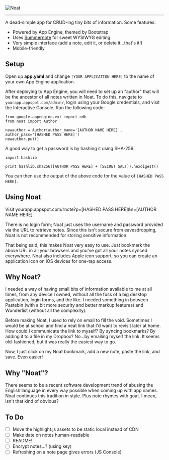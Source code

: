 ![Noat](https://raw.github.com/willyg302/Noat/master/media/noat-logo-922.png "Wally Says Hi!")

---

A dead-simple app for CRUD-ing tiny bits of information. Some features:

* Powered by App Engine, themed by Bootstrap
* Uses [Summernote](http://hackerwins.github.io/summernote/) for sweet WYSIWYG editing
* Very simple interface (add a note, edit it, or delete it...that's it!)
* Mobile-friendly

## Setup

Open up **app.yaml** and change `[YOUR APPLICATION HERE]` to the name of your own App Engine application.

After deploying to App Engine, you will need to set up an "author" that will be the ancestor of all notes written in Noat. To do this, navigate to `yourapp.appspot.com/admin/`, login using your Google credentials, and visit the Interactive Console. Run the following code:

```
from google.appengine.ext import ndb
from noat import Author

newauthor = Author(author_name='[AUTHOR NAME HERE]', author_pass='[HASHED PASS HERE]')
newauthor.put()
```

A good way to get a password is by hashing it using SHA-256:

```
import hashlib

print hashlib.sha256([AUTHOR PASS HERE] + [SECRET SALT]).hexdigest()
```

You can then use the output of the above code for the value of `[HASHED PASS HERE]`.

## Using Noat

Visit yourapp.appspot.com/rnote?p=[HASHED PASS HERE]&n=[AUTHOR NAME HERE].

There is no login form; Noat just uses the username and password provided via the URL to retrieve notes. Since this isn't secure from eavesdropping, Noat is not recommended for storing sensitive information.

That being said, this makes Noat very easy to use. Just bookmark the above URL in all your browsers and you've got all your notes synced everywhere. Noat also includes Apple icon support, so you can create an application icon on iOS devices for one-tap access.

## Why Noat?

I needed a way of having small bits of information available to me at all times, from any device I owned, without all the fuss of a big desktop application, login forms, and the like. I needed something in between Pastebin (with a bit more security and better markup features) and Wunderlist (without all the complexity).

Before making Noat, I used to rely on email to fill the void. Sometimes I would be at school and find a neat link that I'd want to revisit later at home. How could I communicate the link to myself? By syncing bookmarks? By adding it to a file in my Dropbox? No...by emailing myself the link. It seems old-fashioned, but it was really the easiest way to go.

Now, I just click on my Noat bookmark, add a new note, paste the link, and save. Even easier!

## Why "Noat"?

There seems to be a recent software development trend of abusing the English language in every way possible when coming up with app names. Noat continues this tradition in style. Plus note rhymes with goat. I mean, isn't that kind of obvious?

## To Do

- [ ] Move the highlight.js assets to be static local instead of CDN
- [ ] Make date on notes human-readable
- [ ] README!
- [ ] Encrypt notes...? (using key)
- [ ] Refreshing on a note page gives errors (JS Console)
